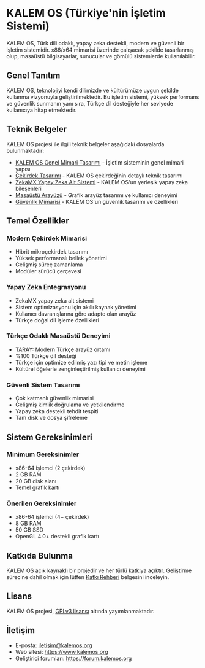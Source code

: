 # KALEM OS (Türkiye'nin İşletim Sistemi)

KALEM OS, Türk dili odaklı, yapay zeka destekli, modern ve güvenli bir işletim sistemidir. x86/x64 mimarisi üzerinde çalışacak şekilde tasarlanmış olup, masaüstü bilgisayarlar, sunucular ve gömülü sistemlerde kullanılabilir.

## Genel Tanıtım
KALEM OS, teknolojiyi kendi dilimizde ve kültürümüze uygun şekilde kullanma vizyonuyla geliştirilmektedir. Bu işletim sistemi, yüksek performans ve güvenlik sunmanın yanı sıra, Türkçe dil desteğiyle her seviyede kullanıcıya hitap etmektedir.

## Teknik Belgeler
KALEM OS projesi ile ilgili teknik belgeler aşağıdaki dosyalarda bulunmaktadır:

- [KALEM OS Genel Mimari Tasarımı](kalemos_mimarisi.md) - İşletim sisteminin genel mimari yapısı
- [Çekirdek Tasarımı](kernel_tasarimi.md) - KALEM OS çekirdeğinin detaylı teknik tasarımı
- [ZekaMX Yapay Zeka Alt Sistemi](yapay_zeka.md) - KALEM OS'un yerleşik yapay zeka bileşenleri
- [Masaüstü Arayüzü](masaustu_arayuzu.md) - Grafik arayüz tasarımı ve kullanıcı deneyimi
- [Güvenlik Mimarisi](guvenlik_mimarisi.md) - KALEM OS'un güvenlik tasarımı ve özellikleri

## Temel Özellikler

### Modern Çekirdek Mimarisi
- Hibrit mikroçekirdek tasarımı
- Yüksek performanslı bellek yönetimi
- Gelişmiş süreç zamanlama
- Modüler sürücü çerçevesi

### Yapay Zeka Entegrasyonu
- ZekaMX yapay zeka alt sistemi
- Sistem optimizasyonu için akıllı kaynak yönetimi
- Kullanıcı davranışlarına göre adapte olan arayüz
- Türkçe doğal dil işleme özellikleri

### Türkçe Odaklı Masaüstü Deneyimi
- TARAY: Modern Türkçe arayüz ortamı
- %100 Türkçe dil desteği
- Türkçe için optimize edilmiş yazı tipi ve metin işleme
- Kültürel öğelerle zenginleştirilmiş kullanıcı deneyimi

### Güvenli Sistem Tasarımı
- Çok katmanlı güvenlik mimarisi
- Gelişmiş kimlik doğrulama ve yetkilendirme
- Yapay zeka destekli tehdit tespiti
- Tam disk ve dosya şifreleme

## Sistem Gereksinimleri

### Minimum Gereksinimler
- x86-64 işlemci (2 çekirdek)
- 2 GB RAM
- 20 GB disk alanı
- Temel grafik kartı

### Önerilen Gereksinimler
- x86-64 işlemci (4+ çekirdek)
- 8 GB RAM
- 50 GB SSD
- OpenGL 4.0+ destekli grafik kartı

## Katkıda Bulunma
KALEM OS açık kaynaklı bir projedir ve her türlü katkıya açıktır. Geliştirme sürecine dahil olmak için lütfen [Katkı Rehberi](CONTRIBUTING.md) belgesini inceleyin.

## Lisans
KALEM OS projesi, [GPLv3 lisansı](LICENSE) altında yayımlanmaktadır.

## İletişim
- E-posta: iletisim@kalemos.org
- Web sitesi: https://www.kalemos.org
- Geliştirici forumları: https://forum.kalemos.org 